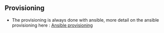 
## Provisioning

- The provisioning is always done with ansible, more detail on the ansible provisioning here : [Ansible provisioning](provisioning.md)

